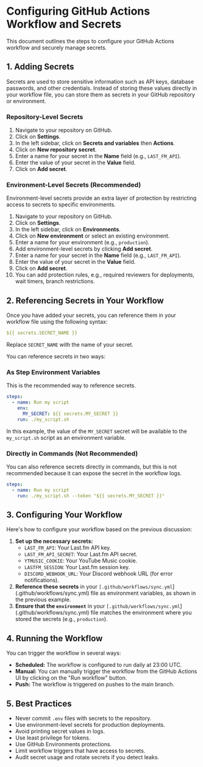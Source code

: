 # Configuring GitHub Actions Workflow and Secrets

This document outlines the steps to configure your GitHub Actions workflow and securely manage secrets.

## 1. Adding Secrets

Secrets are used to store sensitive information such as API keys, database passwords, and other credentials. Instead of storing these values directly in your workflow file, you can store them as secrets in your GitHub repository or environment.

### Repository-Level Secrets

1.  Navigate to your repository on GitHub.
2.  Click on **Settings**.
3.  In the left sidebar, click on **Secrets and variables** then **Actions**.
4.  Click on **New repository secret**.
5.  Enter a name for your secret in the **Name** field (e.g., `LAST_FM_API`).
6.  Enter the value of your secret in the **Value** field.
7.  Click on **Add secret**.

### Environment-Level Secrets (Recommended)

Environment-level secrets provide an extra layer of protection by restricting access to secrets to specific environments.

1.  Navigate to your repository on GitHub.
2.  Click on **Settings**.
3.  In the left sidebar, click on **Environments**.
4.  Click on **New environment** or select an existing environment.
5.  Enter a name for your environment (e.g., `production`).
6.  Add environment-level secrets by clicking **Add secret**.
7.  Enter a name for your secret in the **Name** field (e.g., `LAST_FM_API`).
8.  Enter the value of your secret in the **Value** field.
9.  Click on **Add secret**.
10. You can add protection rules, e.g., required reviewers for deployments, wait timers, branch restrictions.

## 2. Referencing Secrets in Your Workflow

Once you have added your secrets, you can reference them in your workflow file using the following syntax:

```yaml
${{ secrets.SECRET_NAME }}
```

Replace `SECRET_NAME` with the name of your secret.

You can reference secrets in two ways:

### As Step Environment Variables

This is the recommended way to reference secrets.

```yaml
steps:
  - name: Run my script
    env:
      MY_SECRET: ${{ secrets.MY_SECRET }}
    run: ./my_script.sh
```

In this example, the value of the `MY_SECRET` secret will be available to the `my_script.sh` script as an environment variable.

### Directly in Commands (Not Recommended)

You can also reference secrets directly in commands, but this is not recommended because it can expose the secret in the workflow logs.

```yaml
steps:
  - name: Run my script
    run: ./my_script.sh --token "${{ secrets.MY_SECRET }}"
```

## 3. Configuring Your Workflow

Here's how to configure your workflow based on the previous discussion:

1.  **Set up the necessary secrets:**
    *   `LAST_FM_API`: Your Last.fm API key.
    *   `LAST_FM_API_SECRET`: Your Last.fm API secret.
    *   `YTMUSIC_COOKIE`: Your YouTube Music cookie.
    *   `LASTFM_SESSION`: Your Last.fm session key.
    *   `DISCORD_WEBHOOK_URL`: Your Discord webhook URL (for error notifications).
2.  **Reference these secrets** in your `[.github/workflows/sync.yml`](.github/workflows/sync.yml) file as environment variables, as shown in the previous example.
3.  **Ensure that the `environment`** in your `[.github/workflows/sync.yml`](.github/workflows/sync.yml) file matches the environment where you stored the secrets (e.g., `production`).

## 4. Running the Workflow

You can trigger the workflow in several ways:

*   **Scheduled:** The workflow is configured to run daily at 23:00 UTC.
*   **Manual:** You can manually trigger the workflow from the GitHub Actions UI by clicking on the "Run workflow" button.
*   **Push:** The workflow is triggered on pushes to the main branch.

## 5. Best Practices

*   Never commit `.env` files with secrets to the repository.
*   Use environment-level secrets for production deployments.
*   Avoid printing secret values in logs.
*   Use least privilege for tokens.
*   Use GitHub Environments protections.
*   Limit workflow triggers that have access to secrets.
*   Audit secret usage and rotate secrets if you detect leaks.
